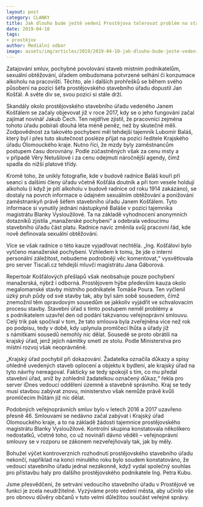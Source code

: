 ```yaml
---
layout: post
category: CLANKY
title: Jak dlouho bude ještě vedení Prostějova tolerovat problém na stavebním úřadu?
date: 2019-04-10
tags: 
- prostějov
author: Mediální odbor
image: assets/img/articles/2019/2019-04-10-jak-dlouho-bude-jeste-vedeni-prostejova-tolerovat-problem-na-stavebnim-uradu.jpg  #751x422 pixelu
---
```

Zatajování smluv, pochybné povolování staveb místním podnikatelům, sexuální obtěžování, úřadem ombudsmana potvrzené selhání či konzumace alkoholu na pracovišti. Těchto, ale i dalších prohřešků se během svého působení na pozici šéfa prostějovského stavebního úřadu dopustil Jan Košťál. A světe div se, svou pozici si stále drží.

Skandály okolo prostějovského stavebního úřadu vedeného Janem Košťálem se začaly objevovat již v roce 2017, kdy se o jeho fungování začal zajímat novinář Jakub Čech. Ten nejdříve zjistil, že pracovníci zejména tohoto úřadu pobírali dlouhá léta méně peněz, než by skutečně měli. Zodpovědnost za takovéto pochybení měl tehdejší tajemník Lubomír Baláš, který byl i přes tuto skutečnost posléze přijat na pozici ředitele Krajského úřadu Olomouckého kraje. Nutno říci, že mzdy byly zaměstnancům postupem času dorovnány. Podle zúčastněných však za cenu msty a v případě Věry Netušilové i za cenu odejmutí náročnější agendy, čímž spadla do nižší platové třídy.  

Kromě toho, že unikly fotografie, kde v budově radnice Baláš kouří při seanci s dalšími členy úřadu včetně Košťála doutník a při tom vesele holdují alkoholu (i když je pití alkoholu v budově radnice od roku 1914 zakázáno), se dostaly na povrch informace o údajném sexuálním obtěžování a ponižování zaměstnankyň právě šéfem stavebního  úřadu Janem Košťálem. Tyto informace si vynutily jednání nástupkyně Baláše v pozici tajemníka magistrátu Blanky Vysloužilové. Ta na základě vyhodnocení anonymních dotazníků zjistila „manažerské pochybení“ a odebrala vedoucímu stavebního úřadu část platu. Radnice navíc změnila svůj pracovní řád, kde nově definovala sexuální obtěžování. 

Více se však radnice o této kauze vyjadřovat nechtěla. „Ing. Košťálovi bylo vytčeno manažerské pochybení. Vzhledem k tomu, že jde o interní personální záležitost, nebudeme podrobněji věc komentovat,“ vysvětlovala pro server Tiscali.cz tehdejší mluvčí magistrátu Jana Gáborová.

Repertoár Košťálových přešlapů však neobsahuje pouze pochybení manažerská, nýbrž i odborná. Prostějovem hýbe především kauza okolo megalomanské stavby místního podnikatele Tomáše Poura. Ten vyčlenil úzký pruh půdy od své stavby tak, aby byl sám sobě sousedem, čímž znemožnil těm opravdovým sousedům se jakkoliv vyjádřit ve schvalovacím procesu stavby. Stavební úřad s tímto postupem neměl problémy a s podnikatelem uzavřel den od podání takzvanou veřejnoprávní smlouvu. Celý trik pak spočíval v tom, že tato smlouva byla zveřejněna více než rok po podpisu, tedy v době, kdy uplynula promlčecí lhůta a úřady již s námitkami sousedů nemohly nic dělat. Sousedé se proto obrátili na krajský úřad, jenž jejich námitky smetl ze stolu. Podle Ministerstva pro místní rozvoj však neoprávněně.

„Krajský úřad pochybil při dokazování. Žadatelka označila důkazy a spisy ohledně uvedených staveb oplocení a objektu k bydlení, ale krajský úřad na tyto návrhy nereagoval. Fakticky se tedy spokojil s tím, co mu předal stavební úřad, aniž by zohlednil žadatelkou označený důkaz,“ řekla pro server iDnes vedoucí oddělení územně a stavebně správního. Kraj se tedy musí stavbou zabývat znovu, ministerstvo však nemůže právě kvůli promlčecím lhůtám již nic dělat.

Podobných veřejnoprávních smluv bylo v letech 2016 a 2017 uzavřeno přesně 46. Smlouvami se nedávno začal zabývat i Krajský úřad Olomouckého kraje, a to na základě žádosti tajemnice prostějovského magistrátu Blanky Vysloužilové. Kontrolní skupina konstatovala několikero nedostatků, včetně toho, co už novináři dávno věděli – veřejnoprávní smlouvy se v rozporu se zákonem nezveřejňovaly tak, jak by měly. 

Bohužel výčet kontroverzních rozhodnutí prostějovského stavebního úřadu nekončí, například na konci minulého roku bylo soudem konstatováno, že vedoucí stavebního úřadu jednal nezákonně, když vydal společný souhlas pro přístavbu haly pro dalšího prostějovského podnikatele Ing. Petra Kubu.

Jsme přesvědčeni, že setrvání vedoucího stavebního úřadu v Prostějově ve funkci je zcela neudržitelné. Vyzýváme proto vedení města, aby učinilo vše pro obnovu důvěry občanů v tuto velmi důležitou součást veřejné správy.